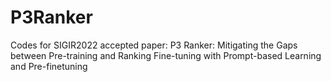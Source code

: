# P3Ranker
Codes for SIGIR2022 accepted paper:  P3 Ranker: Mitigating the Gaps between Pre-training and Ranking Fine-tuning with Prompt-based Learning and Pre-finetuning
